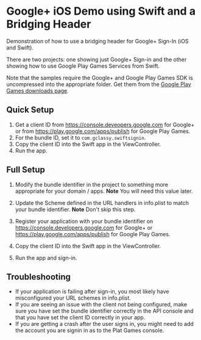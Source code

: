 # Google+ iOS Demo using Swift and a Bridging Header
Demonstration of how to use a bridging header for Google+ Sign-In (iOS and Swift).

There are two projects: one showing just Google+ Sign-in and the other showing
how to use Google Play Games Services from Swift.

Note that the samples require the Google+ and Google Play Games SDK is
uncompressed into the appropriate folder. Get them from the
[Google Play Games downloads page](https://developers.google.com/games/services/downloads/).

## Quick Setup
1. Get a client ID from https://console.deveopers.google.com for Google+ or from
  https://play.google.com/apps/publish for Google Play Games.
2. For the bundle ID, set it to `com.gclassy.swiftsignin`.
3. Copy the client ID into the Swift app in the ViewController.
4. Run the app.

## Full Setup
1. Modify the bundle identifier in the project to something more appropriate
  for your domain / apps. **Note** You will need this value later.

2. Update the Scheme defined in the URL handlers in info.plist to match your
  bundle identifier. **Note** Don't skip this step.
3. Register your application with your bundle identifier on
  https://console.developers.google.com for Google+ or
  https://play.google.com/apps/publish for Google Play Games.
4. Copy the client ID into the Swift app in the ViewController.
5. Run the app and sign-in.

## Troubleshooting
* If your application is failing after sign-in, you most likely have
  misconfigured your URL schemes in info.plist.
* If you are seeing an issue with the client not being configured, make sure
  you have set the bundle identifier correctly in the API console and that
  you have set the client ID correctly in your app.
* If you are getting a crash after the user signs in, you might need to add
 the account you are signin in as to the Plat Games console.
